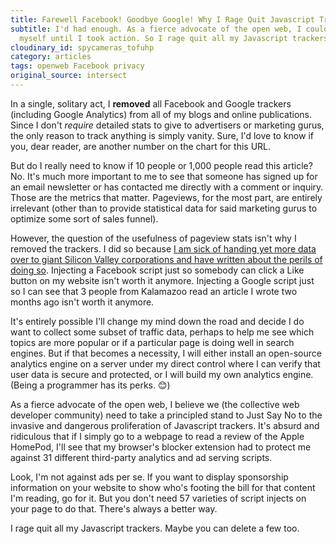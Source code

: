 ```yaml
---
title: Farewell Facebook! Goodbye Google! Why I Rage Quit Javascript Trackers
subtitle: I'd had enough. As a fierce advocate of the open web, I couldn't live with
  myself until I took action. So I rage quit all my Javascript trackers.
cloudinary_id: spycameras_tofuhp
category: articles
tags: openweb Facebook privacy
original_source: intersect
---
```


In a single, solitary act, I **removed** all Facebook and Google trackers (including Google Analytics) from all of my blogs and online publications. Since I don't _require_ detailed stats to give to advertisers or marketing gurus, the only reason to track anything is simply vanity. Sure, I'd love to know if you, dear reader, are another number on the chart for this URL.

But do I really need to know if 10 people or 1,000 people read this article? No. It's much more important to me to see that someone has signed up for an email newsletter or has contacted me directly with a comment or inquiry. Those are the metrics that matter. Pageviews, for the most part, are entirely irrelevant (other than to provide statistical data for said marketing gurus to optimize some sort of sales funnel).

However, the question of the usefulness of pageview stats isn't why I removed the trackers. I did so because [I am sick of handing yet more data over to giant Silicon Valley corporations and have written about the perils of doing so](https://intersect.whitefusion.io/privacy-and-security/why-duckduckgo-is-a-harbinger-of-a-better-internet). Injecting a Facebook script just so somebody can click a Like button on my website isn't worth it anymore. Injecting a Google script just so I can see that 3 people from Kalamazoo read an article I wrote two months ago isn't worth it anymore.

It's entirely possible I'll change my mind down the road and decide I do want to collect some subset of traffic data, perhaps to help me see which topics are more popular or if a particular page is doing well in search engines. But if that becomes a necessity, I will either install an open-source analytics engine on a server under my direct control where I can verify that user data is secure and protected, or I will build my own analytics engine. (Being a programmer has its perks. 😊)

As a fierce advocate of the open web, I believe we (the collective web developer community) need to take a principled stand to Just Say No to the invasive and dangerous proliferation of Javascript trackers. It's absurd and ridiculous that if I simply go to a webpage to read a review of the Apple HomePod, I'll see that my browser's blocker extension had to protect me against 31 different third-party analytics and ad serving scripts.

Look, I'm not against ads per se. If you want to display sponsorship information on your website to show who's footing the bill for that content I'm reading, go for it. But you don't need 57 varieties of script injects on your page to do that. There's always a better way.

I rage quit all my Javascript trackers. Maybe you can delete a few too.
